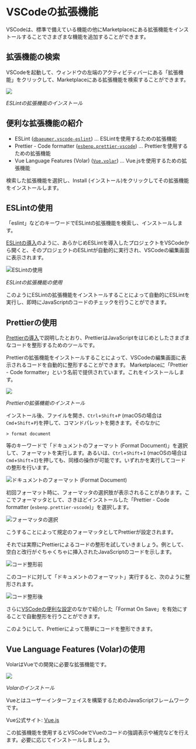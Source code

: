 # VSCodeの拡張機能

VSCodeは、標準で備えている機能の他にMarketplaceにある拡張機能をインストールすることでさまざまな機能を追加することができます。

## 拡張機能の検索

VSCodeを起動して、ウィンドウの左端のアクティビティバーにある「拡張機能」をクリックして、Marketplaceにある拡張機能を検索することができます。

![](assets/installing-eslint-vscode.png)

_ESLintの拡張機能のインストール_

## 便利な拡張機能の紹介

- ESLint ([`dbaeumer.vscode-eslint`](https://marketplace.visualstudio.com/items?itemName=dbaeumer.vscode-eslint)) … ESLintを使用するための拡張機能
- Prettier - Code formatter ([`esbenp.prettier-vscode`](https://marketplace.visualstudio.com/items?itemName=esbenp.prettier-vscode)) … Prettierを使用するための拡張機能
- Vue Language Features (Volar) ([`Vue.volar`](https://marketplace.visualstudio.com/items?itemName=Vue.volar)) … Vue.jsを使用するための拡張機能

検索した拡張機能を選択し、Install (インストール)をクリックしてその拡張機能をインストールします。

## ESLintの使用

「eslint」などのキーワードでESLintの拡張機能を検索し、インストールします。

[ESLintの導入](eslint.md)のように、あらかじめESLintを導入したプロジェクトをVSCodeから開くと、そのプロジェクトのESLintが自動的に実行され、VSCodeの編集画面に表示されます。

![ESLintの使用](assets/vscode-eslint-error.png)

_ESLintの拡張機能の使用_

このようにESLintの拡張機能をインストールすることによって自動的にESLintを実行し、即時にJavaScriptのコードのチェックを行うことができます。

## Prettierの使用

[Prettierの導入](prettier.md)で説明したとおり、PrettierはJavaScriptをはじめとしたさまざまなコードを整形するためのツールです。

Prettierの拡張機能をインストールすることによって、VSCodeの編集画面に表示されるコードを自動的に整形することができます。
Marketplaceに「Prettier - Code formatter」という名前で提供されています。これをインストールします。

![](assets/installing-prettier-vscode.png)

_Prettierの拡張機能のインストール_

インストール後、ファイルを開き、`Ctrl`+`Shift`+`P` (macOSの場合は`Cmd`+`Shift`+`P`)を押して、コマンドパレットを開きます。そのなかに

```
> format document
```

等のキーワードで「ドキュメントのフォーマット (Format Document)」を選択して、フォーマットを実行します。あるいは、`Ctrl`+`Shift`+`I` (macOSの場合は`Cmd`+`Shift`+`I`)を押しても、同様の操作が可能です。いずれかを実行してコードの整形を行います。

![ドキュメントのフォーマット (Format Document)](assets/vscode-format-document.png)

初回フォーマット時に、フォーマッタの選択肢が表示されることがあります。ここでフォーマッタとして、さきほどインストールした「Prettier - Code formatter (`esbenp.prettier-vscode`)」を選択します。

![フォーマッタの選択](assets/vscode-formatter-settings.png)

こうすることによって規定のフォーマッタとしてPrettierが設定されます。

それでは実際にPrettierによるコードの整形を試していきましょう。例として、空白と改行がぐちゃくちゃに挿入されたJavaScriptのコードを示します。

![コード整形前](assets/prettier-before.png)

このコードに対して「ドキュメントのフォーマット」実行すると、次のように整形されます。

![コード整形後](assets/prettier-after.png)

さらに[VSCodeの便利な設定](installing-vscode.md#%E4%BE%BF%E5%88%A9%E3%81%AA%E8%A8%AD%E5%AE%9A)のなかで紹介した「Format On Save」を有効にすることで自動整形を行うことができます。

このようにして、Prettierによって簡単にコードを整形できます。

## Vue Language Features (Volar)の使用

VolarはVueでの開発に必要な拡張機能です。

![](assets/installing-volar-vscode.png)

_Volarのインストール_

Vueとはユーザーインターフェイスを構築するためのJavaScriptフレームワークです。

Vue公式サイト: [Vue.js](https://v3.ja.vuejs.org/)

この拡張機能を使用するとVSCodeでVueのコードの強調表示や補完などを行えます。必要に応じてインストールしましょう。
